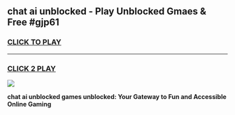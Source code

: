
## chat ai unblocked - Play Unblocked Gmaes & Free #gjp61
<h3>
<a href="https://news.freeplayer.one?title=chat_ai_unblocked&ref=24F">CLICK TO PLAY</a></h3>
<hr>

<h3>
<a href="https://news.freeplayer.one?title=chat_ai_unblocked&ref=24F">CLICK 2 PLAY</a>
  
</h3>

<a href="https://news.freeplayer.one?title=chat_ai_unblocked&ref=24F/"><img src="https://clearcache.store/games.png"></a>


**chat ai unblocked games unblocked: Your Gateway to Fun and Accessible Online Gaming**
